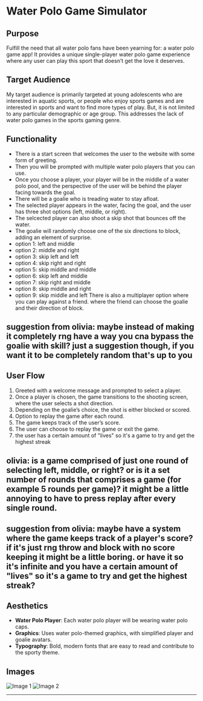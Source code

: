 # Water Polo Game Simulator

## Purpose
Fulfill the need that all water polo fans have been yearning for: a water polo game app! It provides a unique single-player water polo game experience where any user can play this sport that doesn’t get the love it deserves.

## Target Audience
My target audience is primarily targeted at young adolescents who are interested in aquatic sports, or people who enjoy sports games and are interested in sports and want to find more types of play. But, it is not limited to any particular demographic or age group. This addresses the lack of water polo games in the sports gaming genre.

## Functionality
- There is a start screen that welcomes the user to the website with some form of greeting. 
- Then you will be prompted with multiple water polo players that you can use.
- Once you choose a player, your player will be in the middle of a water polo pool, and the perspective of the user will be behind the player facing towards the goal. 
- There will be a goalie who is treading water to stay afloat. 
- The selected player appears in the water, facing the goal, and the user has three shot options (left, middle, or right).
- The selcected player can also shoot a skip shot that bounces off the water. 
- The goalie will randomly choose one of the six directions to block, adding an element of surprise.
- option 1: left and middle
- option 2: middle and right
- option 3: skip left and left
- option 4: skip right and right
- option 5: skip middle and middle 
- option 6: skip left and middle
- option 7: skip right and middle
- option 8: skip middle and right
- option 9: skip middle and left
There is also a multiplayer option where you can play against a friend. where the friend can choose the goalie and their direction of block.
## suggestion from olivia: maybe instead of making it completely rng have a way you cna bypass the goalie with skill? just a suggestion though, if you want it to be completely random that's up to you

## User Flow
1. Greeted with a welcome message and prompted to select a player.
2. Once a player is chosen, the game transitions to the shooting screen, where the user selects a shot direction.
3. Depending on the goalie’s choice, the shot is either blocked or scored.
4. Option to replay the game after each round.
5. The game keeps track of the user’s score.
6. The user can choose to replay the game or exit the game.
7. the user has a certain amount of "lives" so it's a game to try and get the highest streak
## olivia: is a game comprised of just one round of selecting left, middle, or right? or is it a set number of rounds that comprises a game (for example 5 rounds per game)? it might be a little annoying to have to press replay after every single round.
## suggestion from olivia: maybe have a system where the game keeps track of a player's score? if it's just rng throw and block with no score keeping it might be a little boring. or have it so it's infinite and you have a certain amount of "lives" so it's a game to try and get the highest streak?

## Aesthetics
- **Water Polo Player**: Each water polo player will be wearing water polo caps.
- **Graphics**: Uses water polo-themed graphics, with simplified player and goalie avatars.
- **Typography**: Bold, modern fonts that are easy to read and contribute to the sporty theme.

## Images
![Image 1](https://github.com/okonghw/Collins-waterpolo-forked/blob/main/2958cc22-44c0-4e18-83d8-27e76921d23b.webp)
![Image 2](https://github.com/okonghw/Collins-waterpolo-forked/blob/main/c046f102-9de4-4d18-aab1-288e4a6b0e80.webp)

---

